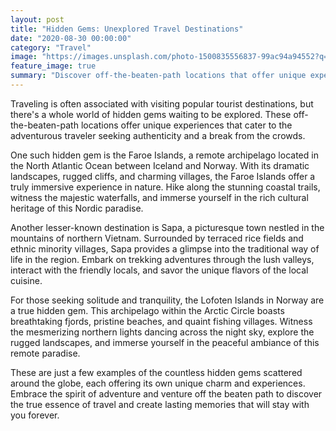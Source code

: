 ```yaml
---
layout: post
title: "Hidden Gems: Unexplored Travel Destinations"
date: "2020-08-30 00:00:00"
category: "Travel"
image: "https://images.unsplash.com/photo-1500835556837-99ac94a94552?q=80&w=2574&auto=format&fit=crop&ixlib=rb-4.0.3&ixid=M3wxMjA3fDB8MHxwaG90by1wYWdlfHx8fGVufDB8fHx8fA%3D%3D"
feature_image: true
summary: "Discover off-the-beaten-path locations that offer unique experiences for the adventurous traveler. From secluded beaches to mountain retreats, we've got your next getaway covered."
---
```



Traveling is often associated with visiting popular tourist destinations, but there's a whole world of hidden gems waiting to be explored. These off-the-beaten-path locations offer unique experiences that cater to the adventurous traveler seeking authenticity and a break from the crowds.

One such hidden gem is the Faroe Islands, a remote archipelago located in the North Atlantic Ocean between Iceland and Norway. With its dramatic landscapes, rugged cliffs, and charming villages, the Faroe Islands offer a truly immersive experience in nature. Hike along the stunning coastal trails, witness the majestic waterfalls, and immerse yourself in the rich cultural heritage of this Nordic paradise.

Another lesser-known destination is Sapa, a picturesque town nestled in the mountains of northern Vietnam. Surrounded by terraced rice fields and ethnic minority villages, Sapa provides a glimpse into the traditional way of life in the region. Embark on trekking adventures through the lush valleys, interact with the friendly locals, and savor the unique flavors of the local cuisine.

For those seeking solitude and tranquility, the Lofoten Islands in Norway are a true hidden gem. This archipelago within the Arctic Circle boasts breathtaking fjords, pristine beaches, and quaint fishing villages. Witness the mesmerizing northern lights dancing across the night sky, explore the rugged landscapes, and immerse yourself in the peaceful ambiance of this remote paradise.

These are just a few examples of the countless hidden gems scattered around the globe, each offering its own unique charm and experiences. Embrace the spirit of adventure and venture off the beaten path to discover the true essence of travel and create lasting memories that will stay with you forever.
